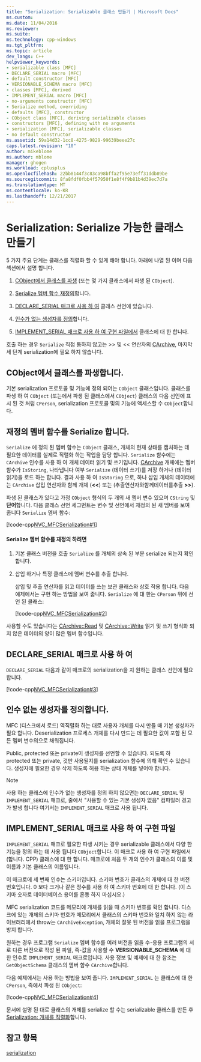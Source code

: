 ```yaml
---
title: "Serialization: Serializable 클래스 만들기 | Microsoft Docs"
ms.custom: 
ms.date: 11/04/2016
ms.reviewer: 
ms.suite: 
ms.technology: cpp-windows
ms.tgt_pltfrm: 
ms.topic: article
dev_langs: C++
helpviewer_keywords:
- serializable class [MFC]
- DECLARE_SERIAL macro [MFC]
- default constructor [MFC]
- VERSIONABLE_SCHEMA macro [MFC]
- classes [MFC], derived
- IMPLEMENT_SERIAL macro [MFC]
- no-arguments constructor [MFC]
- Serialize method, overriding
- defaults [MFC], constructor
- CObject class [MFC], deriving serializable classes
- constructors [MFC], defining with no arguments
- serialization [MFC], serializable classes
- no default constructor
ms.assetid: 59a14d32-1cc8-4275-9829-99639beee27c
caps.latest.revision: "10"
author: mikeblome
ms.author: mblome
manager: ghogen
ms.workload: cplusplus
ms.openlocfilehash: 22bb8144f3c83ca98bffa2f95e73eff31ddb89be
ms.sourcegitcommit: 8fa8fdf0fbb4f57950f1e8f4f9b81b4d39ec7d7a
ms.translationtype: MT
ms.contentlocale: ko-KR
ms.lasthandoff: 12/21/2017
---
```

# <a name="serialization-making-a-serializable-class"></a>Serialization: Serialize 가능한 클래스 만들기
5 가지 주요 단계는 클래스를 직렬화 할 수 있게 해야 합니다. 아래에 나열 된 이며 다음 섹션에서 설명 합니다.  
  
1.  [CObject에서 클래스를 파생](#_core_deriving_your_class_from_cobject) (또는 몇 가지 클래스에서 파생 된 `CObject`).  
  
2.  [Serialize 멤버 함수 재정의](#_core_overriding_the_serialize_member_function)합니다.  
  
3.  [DECLARE_SERIAL 매크로 사용 하 여](#_core_using_the_declare_serial_macro) 클래스 선언에 있습니다.  
  
4.  [인수가 없는 생성자를 정의](#_core_defining_a_constructor_with_no_arguments)합니다.  
  
5.  [IMPLEMENT_SERIAL 매크로 사용 하 여 구현 파일에서](#_core_using_the_implement_serial_macro_in_the_implementation_file) 클래스에 대 한 합니다.  
  
 호출 하는 경우 `Serialize` 직접 통하지 않고는 >> 및 << 연산자의 [CArchive](../mfc/reference/carchive-class.md), 마지막 세 단계 serialization에 필요 하지 않습니다.  
  
##  <a name="_core_deriving_your_class_from_cobject"></a>CObject에서 클래스를 파생합니다.  
 기본 serialization 프로토콜 및 기능에 정의 되어는 `CObject` 클래스입니다. 클래스를 파생 하 여 `CObject` (또는에서 파생 된 클래스에서 `CObject`) 클래스의 다음 선언에 표시 된 것 처럼 `CPerson`, serialization 프로토콜 및의 기능에 액세스할 수 `CObject`합니다.  
  
##  <a name="_core_overriding_the_serialize_member_function"></a>재정의 멤버 함수를 Serialize 합니다.  
 `Serialize` 에 정의 된 멤버 함수는 `CObject` 클래스, 개체의 현재 상태를 캡처하는 데 필요한 데이터를 실제로 직렬화 하는 작업을 담당 합니다. `Serialize` 함수에는 `CArchive` 인수를 사용 하 여 개체 데이터 읽기 및 쓰기입니다. [CArchive](../mfc/reference/carchive-class.md) 개체에는 멤버 함수가 `IsStoring`, 나타냅니다 여부 `Serialize` (데이터 쓰기)를 저장 하거나 (데이터 읽기)을 로드 하는 합니다. 결과 사용 하 여 `IsStoring` 으로, 하나 삽입 개체의 데이터에는 `CArchive` 삽입 연산자와 함께 개체 (**<\<**) 또는 (추출연산자와함께데이터를추출 **>>**).  
  
 파생 된 클래스가 있다고 가정 `CObject` 형식의 두 개의 새 멤버 변수 있으며 `CString` 및 **단어**합니다. 다음 클래스 선언 세그먼트는 변수 및 선언에서 재정의 된 새 멤버를 보여 줍니다 `Serialize` 멤버 함수:  
  
 [!code-cpp[NVC_MFCSerialization#1](../mfc/codesnippet/cpp/serialization-making-a-serializable-class_1.h)]  
  
#### <a name="to-override-the-serialize-member-function"></a>Serialize 멤버 함수를 재정의 하려면  
  
1.  기본 클래스 버전을 호출 `Serialize` 를 개체의 상속 된 부분 serialize 되는지 확인 합니다.  
  
2.  삽입 하거나 특정 클래스에 멤버 변수를 추출 합니다.  
  
     삽입 및 추출 연산자를 읽고 데이터를 쓰는 보관 클래스와 상호 작용 합니다. 다음 예제에서는 구현 하는 방법을 보여 줍니다. `Serialize` 에 대 한는 `CPerson` 위에 선언 된 클래스:  
  
     [!code-cpp[NVC_MFCSerialization#2](../mfc/codesnippet/cpp/serialization-making-a-serializable-class_2.cpp)]  
  
 사용할 수도 있습니다는 [CArchive::Read](../mfc/reference/carchive-class.md#read) 및 [CArchive::Write](../mfc/reference/carchive-class.md#write) 읽기 및 쓰기 형식화 되지 않은 데이터의 양이 많은 멤버 함수입니다.  
  
##  <a name="_core_using_the_declare_serial_macro"></a>DECLARE_SERIAL 매크로 사용 하 여  
 `DECLARE_SERIAL` 다음과 같이 매크로의 serialization을 지 원하는 클래스 선언에 필요 합니다.  
  
 [!code-cpp[NVC_MFCSerialization#3](../mfc/codesnippet/cpp/serialization-making-a-serializable-class_3.h)]  
  
##  <a name="_core_defining_a_constructor_with_no_arguments"></a>인수 없는 생성자를 정의합니다.  
 MFC (디스크에서 로드) 역직렬화 하는 대로 사용자 개체를 다시 만들 때 기본 생성자가 필요 합니다. Deserialization 프로세스 개체를 다시 만드는 데 필요한 값이 포함 된 모든 멤버 변수의으로 채워집니다.  
  
 Public, protected 또는 private이 생성자를 선언할 수 있습니다. 되도록 하 protected 또는 private, 것만 사용될지를 serialization 함수에 의해 확인 수 있습니다. 생성자에 필요한 경우 삭제 하도록 허용 하는 상태 개체를 넣어야 합니다.  
  
> [!NOTE]
>  사용 하는 클래스에 인수가 없는 생성자를 정의 하지 않으면는 `DECLARE_SERIAL` 및 `IMPLEMENT_SERIAL` 매크로, 줄에서 "사용할 수 있는 기본 생성자 없음" 컴파일러 경고가 발생 합니다 여기서는 `IMPLEMENT_SERIAL` 매크로 사용 됩니다.  
  
##  <a name="_core_using_the_implement_serial_macro_in_the_implementation_file"></a>IMPLEMENT_SERIAL 매크로 사용 하 여 구현 파일  
 `IMPLEMENT_SERIAL` 매크로 필요한 파생 시키는 경우 serializable 클래스에서 다양 한 기능을 정의 하는 데 사용 됩니다 `CObject`합니다. 이 매크로 사용 하 여 구현 파일에서 (합니다. CPP) 클래스에 대 한 합니다. 매크로에 처음 두 개의 인수가 클래스의 이름 및 이름과 기본 클래스의 이름입니다.  
  
 이 매크로에 세 번째 인수는 스키마입니다. 스키마 번호가 클래스의 개체에 대 한 버전 번호입니다. 0 보다 크거나 같은 정수를 사용 하 여 스키마 번호에 대 한 합니다. (이 스키마 숫자로 데이터베이스 용어를 혼동 하지 마십시오.)  
  
 MFC serialization 코드를 메모리에 개체를 읽을 때 스키마 번호를 확인 합니다. 디스크에 있는 개체의 스키마 번호가 메모리에서 클래스의 스키마 번호와 일치 하지 않는 라이브러리에서 throw는 `CArchiveException`, 개체의 잘못 된 버전을 읽을 프로그램을 방지 합니다.  
  
 원하는 경우 프로그램 `Serialize` 멤버 함수를 여러 버전을 읽을 수-응용 프로그램의 서로 다른 버전으로 작성 된 파일, 즉-값을 사용할 수 **VERSIONABLE_SCHEMA** 에 대 한 인수로 `IMPLEMENT_SERIAL` 매크로입니다. 사용 정보 및 예제에 대 한 참조는 `GetObjectSchema` 클래스의 멤버 함수 `CArchive`합니다.  
  
 다음 예제에서는 사용 하는 방법을 보여 줍니다. `IMPLEMENT_SERIAL` 는 클래스에 대 한 `CPerson`, 즉에서 파생 된 `CObject`:  
  
 [!code-cpp[NVC_MFCSerialization#4](../mfc/codesnippet/cpp/serialization-making-a-serializable-class_4.cpp)]  
  
 문서에 설명 된 대로 클래스의 개체를 serialize 할 수는 serializable 클래스를 만든 후 [Serialization: 개체를 직렬화](../mfc/serialization-serializing-an-object.md)합니다.  
  
## <a name="see-also"></a>참고 항목  
 [serialization](../mfc/serialization-in-mfc.md)

